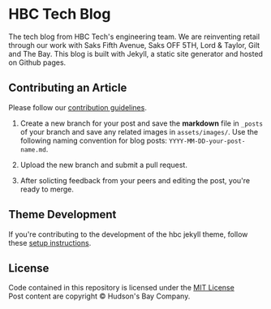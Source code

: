 <!-- <img src="assets/images/hbc-digital-logo-with-background.png" alt="logo" width="200" height="200"> -->

# HBC Tech Blog

The tech blog from HBC Tech's engineering team. We are reinventing retail through our work with Saks Fifth Avenue, Saks OFF 5TH, Lord & Taylor, Gilt and The Bay. This blog is built with Jekyll, a static site generator and hosted on Github pages.

## Contributing an Article
Please follow our [contribution guidelines](./docs/contributing.md).
1. Create a new branch for your post and save the **markdown** file in `_posts` of your branch and save any related images in `assets/images/`. Use the following naming convention for blog posts: `YYYY-MM-DD-your-post-name.md`.


2. Upload the new branch and submit a pull request. 
3. After solicting feedback from your peers and editing the post, you're ready to merge.

## Theme Development
If you're contributing to the development of the hbc jekyll theme, follow these [setup instructions](./docs/developers.md).

## License
Code contained in this repository is licensed under the [MIT License](https://raw.githubusercontent.com/saksdirect/hbc-tech-blog/LICENSE)  
Post content are copyright &copy; Hudson's Bay Company.
